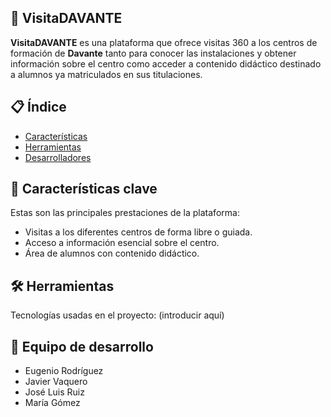 ## 📍 VisitaDAVANTE

**VisitaDAVANTE** es una plataforma que ofrece visitas 360 a los centros de formación de **Davante** tanto para conocer las instalaciones y obtener información sobre el centro como acceder a contenido didáctico destinado a alumnos ya matriculados en sus titulaciones.

    
## 📋 Índice
- [Características](https://github.com/marvgomexp/visitasvirtuales/blob/main/README.md#-caracter%C3%ADsticas-clave)
- [Herramientas](https://github.com/marvgomexp/visitasvirtuales/blob/main/README.md#herramientas)
- [Desarrolladores](https://github.com/marvgomexp/visitasvirtuales/blob/main/README.md#equipo-de-desarrollo)


## 🎯 Características clave
Estas son las principales prestaciones de la plataforma:

- Visitas a los diferentes centros de forma libre o guiada.
- Acceso a información esencial sobre el centro.
- Área de alumnos con contenido didáctico.


## 🛠️ Herramientas
Tecnologías usadas en el proyecto:
(introducir aquí)

## 👥 Equipo de desarrollo

- Eugenio Rodríguez
- Javier Vaquero
- José Luis Ruiz
- María Gómez
